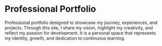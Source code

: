 # Professional Portfolio
Professional portfolio designed to showcase my journey, experiences, and projects. Through this site, I share my vision, highlight my creativity, and reflect my passion for development. It is a personal space that represents my identity, growth, and dedication to continuous learning.
